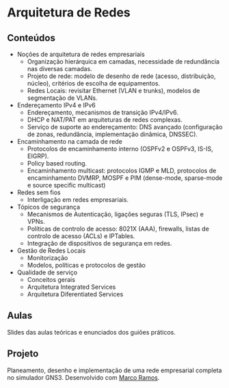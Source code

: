 # Arquitetura de Redes
## Conteúdos
* Noções de arquitetura de redes empresariais
  * Organização hierárquica em camadas, necessidade de redundância nas diversas camadas.
  * Projeto de rede: modelo de desenho de rede (acesso, distribuição, núcleo), critérios de escolha de equipamentos.
  * Redes Locais: revisitar Ethernet (VLAN e trunks), modelos de segmentação de VLANs.
* Endereçamento IPv4 e IPv6
  * Endereçamento, mecanismos de transição IPv4/IPv6.
  * DHCP e NAT/PAT em arquiteturas de redes complexas.
  * Serviço de suporte ao endereçamento: DNS avançado (configuração de zonas, redundância, implementação dinâmica, DNSSEC).
* Encaminhamento na camada de rede
  * Protocolos de encaminhamento interno (OSPFv2 e OSPFv3, IS-IS, EIGRP).
  * Policy based routing.
  * Encaminhamento multicast: protocolos IGMP e MLD, protocolos de encaminhamento DVMRP, MOSPF e PIM (dense-mode, sparse-mode e source specific multicast)
* Redes sem fios
  * Interligação em redes empresariais.
* Tópicos de segurança
  * Mecanismos de Autenticação, ligações seguras (TLS, IPsec) e VPNs.
  * Políticas de controlo de acesso: 8021X (AAA), firewalls, listas de controlo de acesso (ACLs) e IPTables.
  * Integração de dispositivos de segurança em redes.
* Gestão de Redes Locais
  * Monitorização
  * Modelos, políticas e protocolos de gestão
* Qualidade de serviço
  * Conceitos gerais
  * Arquitetura Integrated Services
  * Arquitetura Diferentiated Services
## Aulas
Slides das aulas teóricas e enunciados dos guiões práticos.

## Projeto
Planeamento, desenho e implementação de uma rede empresarial completa no simulador GNS3.
Desenvolvido com [Marco Ramos](https://github.com/MarcoASRamos).
